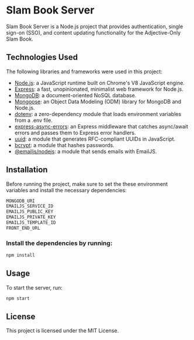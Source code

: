 # Slam Book Server

Slam Book Server is a Node.js project that provides authentication, single sign-on (SSO), and content updating functionality for the Adjective-Only Slam Book.

## Technologies Used

The following libraries and frameworks were used in this project:

- [Node.js](https://nodejs.org/): a JavaScript runtime built on Chrome's V8 JavaScript engine.
- [Express](https://expressjs.com/): a fast, unopinionated, minimalist web framework for Node.js.
- [MongoDB](https://www.mongodb.com/): a document-oriented NoSQL database.
- [Mongoose](https://mongoosejs.com/): an Object Data Modeling (ODM) library for MongoDB and Node.js.
- [dotenv](https://www.npmjs.com/package/dotenv): a zero-dependency module that loads environment variables from a .env file.
- [express-async-errors](https://www.npmjs.com/package/express-async-errors): an Express middleware that catches async/await errors and passes them to Express error handlers.
- [uuid](https://www.npmjs.com/package/uuid): a module that generates RFC-compliant UUIDs in JavaScript.
- [bcrypt](https://www.npmjs.com/package/bcrypt): a module that hashes passwords.
- [@emailjs/nodejs](https://www.npmjs.com/package/emailjs): a module that sends emails with EmailJS.

## Installation

Before running the project, make sure to set the these environment variables and install the necessary dependencies:

```bash
MONGODB_URI
EMAILJS_SERVICE_ID
EMAILJS_PUBLIC_KEY
EMAILJS_PRIVATE_KEY
EMAILJS_TEMPLATE_ID
FRONT_END_URL
```

### Install the dependencies by running:

```bash
npm install
```

## Usage
To start the server, run:

```bash
npm start
```

## License
This project is licensed under the MIT License.